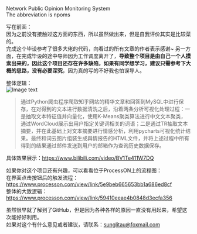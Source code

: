 Network Public Opinion Monitoring System  
The abbreviation is npoms  


写在前面：  
因为之前没有接触过这方面的东西，所以虽然做出来，但是自我评价其实是比较菜的。  
完成这个毕设参考了很多大佬的代码，向看过的所有文章的作者表示感谢~ 
另一方面，在完成毕设的途中导师因为工作调度离开了，**导致整个项目是由自己一个人摸索出来的，因此这个项目还存在许多缺陷，如果有同学想学习，建议只需参考下大概的思路，没有必要深究**，因为真的写的不好我也怕误导人。

整体逻辑：  
![Image text](https://i0.hdslb.com/bfs/album/11456ac71e5b39ec9f81eb3e8494bb04d94f2870.png@518w_1e_1c.png)
> 通过Python爬虫程序爬取知乎网站的精华文章和回答到MySQL中进行保存，在对得到的文本进行数据清洗之后，沿着两条分析可视化处理过程：一是抽取文本特征值并向量化，使用K-Means聚类算法进行中文文本聚类，通过WordCloud展示出用户指定关键词相关的词语；二是通过TR抽取文本摘要，并在此基础上对文本摘要进行情感分析，利用pycharts可视化统计结果。最终和词云图片组装生成舆情报告的HTML文件，并将上述过程中所有得到的结果通过邮件发送到用户的邮箱作为查询历史数据保存。  

具体效果展示：https://www.bilibili.com/video/BV1Te411W7DQ  

如果你对这个项目还有兴趣，可以看看位于ProcessON上的流程图：  
在界面点击按钮后的触发流程：  
https://www.processon.com/view/link/5e9beb665653bb1a686ed8cf  
整体的大致逻辑：  
https://www.processon.com/view/link/59410eeae4b0848d3ecfa356  


虽然很早就了解到了GitHub，但是因为各种各样的原因一直没有用起来，希望这次能好好利用。  
如果对这个有什么意见或者建议，请联系：sunglitau@foxmail.com
